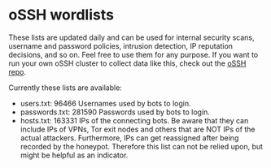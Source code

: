 # oSSH wordlists
These lists are updated daily and can be used for internal security scans, username and password policies, intrusion detection, IP reputation decisions, and so on. Feel free to use them for any purpose. If you want to run your own oSSH cluster to collect data like this, check out the [oSSH repo](https://github.com/toxyl/ossh).  

Currently these lists are available:  
- users.txt: 96466                                                                                                                                                                                                                                                                                                                                                                                                                                                                                                                            Usernames used by bots to login. 
- passwords.txt: 281590                                                                                                                                                                                                                                                                                                                                                                                                                                                                                                                            Passwords used by bots to login. 
- hosts.txt: 163331                                                                                                                                                                                                                                                                                                                                                                                                                                                                                                                            IPs of the connecting bots. Be aware that they can include IPs of VPNs, Tor exit nodes and others that are NOT IPs of the actual attackers. Furthermore, IPs can get reassigned after being recorded by the honeypot. Therefore this list can not be relied upon, but might be helpful as an indicator.
